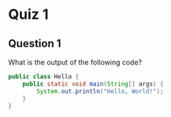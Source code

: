 # Quiz 1

## Question 1
What is the output of the following code?
```java
public class Hello {
    public static void main(String[] args) {
        System.out.println("Hello, World!");
    }
}


